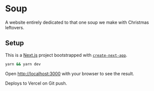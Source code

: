 # Soup

A website entirely dedicated to that one soup we make with Christmas leftovers.

## Setup

This is a [Next.js](https://nextjs.org/) project bootstrapped with [`create-next-app`](https://github.com/vercel/next.js/tree/canary/packages/create-next-app).

```bash
yarn && yarn dev
```

Open [http://localhost:3000](http://localhost:3000) with your browser to see the result.

Deploys to Vercel on Git push.
